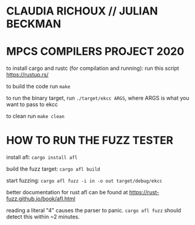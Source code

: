 # CLAUDIA RICHOUX // JULIAN BECKMAN
# MPCS COMPILERS PROJECT 2020

to install cargo and rustc (for compilation and running): run this script https://rustup.rs/

to build the code run `make`

to run the binary target, run `./target/ekcc ARGS`, where ARGS is what you want to pass to ekcc

to clean run `make clean`

# HOW TO RUN THE FUZZ TESTER

install afl: `cargo install afl`

build the fuzz target: `cargo afl build`

start fuzzing: `cargo afl fuzz -i in -o out target/debug/ekcc`

better documentation for rust afl can be found at https://rust-fuzz.github.io/book/afl.html

reading a literal "4" causes the parser to panic. `cargo afl fuzz` should detect this within ~2 minutes.
